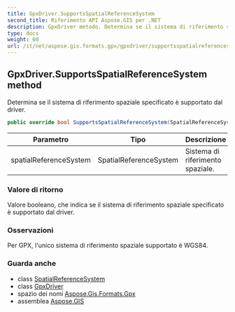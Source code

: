 ```yaml
---
title: GpxDriver.SupportsSpatialReferenceSystem
second_title: Riferimento API Aspose.GIS per .NET
description: GpxDriver metodo. Determina se il sistema di riferimento spaziale specificato è supportato dal driver.
type: docs
weight: 60
url: /it/net/aspose.gis.formats.gpx/gpxdriver/supportsspatialreferencesystem/
---
```

## GpxDriver.SupportsSpatialReferenceSystem method

Determina se il sistema di riferimento spaziale specificato è supportato dal driver.

```csharp
public override bool SupportsSpatialReferenceSystem(SpatialReferenceSystem spatialReferenceSystem)
```

| Parametro | Tipo | Descrizione |
| --- | --- | --- |
| spatialReferenceSystem | SpatialReferenceSystem | Sistema di riferimento spaziale. |

### Valore di ritorno

Valore booleano, che indica se il sistema di riferimento spaziale specificato è supportato dal driver.

### Osservazioni

Per GPX, l'unico sistema di riferimento spaziale supportato è WGS84.

### Guarda anche

* class [SpatialReferenceSystem](../../../aspose.gis.spatialreferencing/spatialreferencesystem/)
* class [GpxDriver](../)
* spazio dei nomi [Aspose.Gis.Formats.Gpx](../../gpxdriver/)
* assemblea [Aspose.GIS](../../../)


